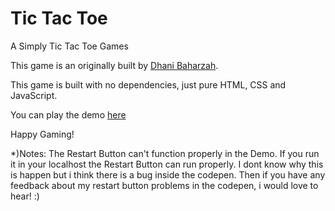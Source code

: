 # Tic Tac Toe
A Simply Tic Tac Toe Games

This game is an originally built by [Dhani Baharzah](https://instagram.com/dhanibaharzah).

This game is built with no dependencies,
just pure HTML, CSS and JavaScript.

You can play the demo [here](https://codepen.io/dhanibaharzah/full/OGYedv)

Happy Gaming!


*)Notes: The Restart Button can't function properly in the Demo. If you run it in your localhost the Restart Button can run properly. I dont know why this is happen but i think there is a bug inside the codepen. Then if you have any feedback about my restart button problems in the codepen, i would love to hear! :)
